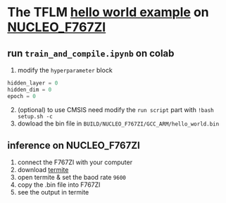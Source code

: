 # The TFLM [hello world example](https://github.com/tensorflow/tflite-micro/blob/main/tensorflow/lite/micro/examples/hello_world/README.md) on [NUCLEO_F767ZI](https://www.st.com/en/evaluation-tools/nucleo-f767zi.html)

## run `train_and_compile.ipynb` on colab
1. modify the  `hyperparameter` block
```py
hidden_layer = 0
hidden_dim = 0
epoch = 0
```
2. (optional) to use CMSIS need modify the `run script` part with `!bash setup.sh -c`
3. dowload the bin file in `BUILD/NUCLEO_F767ZI/GCC_ARM/hello_world.bin`
## inference on NUCLEO_F767ZI
1. connect the F767ZI with your computer
2. download [termite](https://www.compuphase.com/software_termite.htm)
3. open termite & set the baod rate ```9600```
4. copy the .bin file into F767ZI
5. see the output in termite